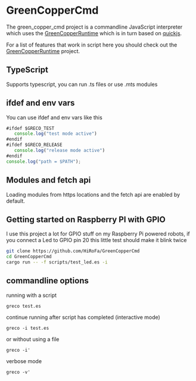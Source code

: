 # GreenCopperCmd

The green_copper_cmd project is a commandline JavaScript interpreter which uses the [GreenCopperRuntime](https://github.com/HiRoFa/GreenCopperRuntime) which is in turn based on [quickjs](https://github.com/bellard/quickjs).

For a list of features that work in script here you should check out the [GreenCopperRuntime](https://github.com/HiRoFa/GreenCopperRuntime) project.

## TypeScript

Supports typescript, you can run .ts files or use .mts modules

## ifdef and env vars

You can use  ifdef and env vars like this

```javascript
#ifdef $GRECO_TEST
   console.log("test mode active") 
#endif
#ifdef $GRECO_RELEASE
   console.log("release mode active") 
#endif
console.log("path = $PATH");
```

## Modules and fetch api

Loading modules from https locations and the fetch api are enabled by default.

## Getting started on Raspberry PI with GPIO

I use this project a lot for GPIO stuff on my Raspberry Pi powered robots, if you connect a Led to GPIO pin 20 this little test should make it blink twice
```bash
git clone https://github.com/HiRoFa/GreenCopperCmd
cd GreenCopperCmd
cargo run -- -f scripts/test_led.es -i 
```


## commandline options

running with a script

```greco test.es```

continue running after script has completed (interactive mode)

```greco -i test.es```

or without using a file

```greco -i'```

verbose mode

```greco -v'```